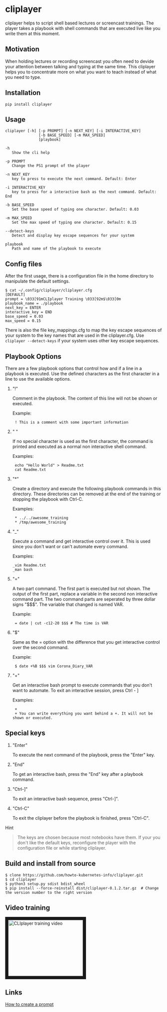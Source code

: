 # cliplayer
cliplayer helps to script shell based lectures or screencast trainings. The player takes a playbook with shell commands that are executed live like you write them at this moment. 

## Motivation
When holding lectures or recording screencast you often need to devide your attention between talking and typing at the same time. This cliplayer helps you to concentrate more on what you want to teach instead of what you need to type.

## Installation

`pip install cliplayer`

## Usage

    cliplayer [-h] [-p PROMPT] [-n NEXT_KEY] [-i INTERACTIVE_KEY] 
                   [-b BASE_SPEED] [-m MAX_SPEED]
                   [playbook]

    -h
       Show the cli help
    
    -p PROMPT
       Change the PS1 prompt of the player
    
    -n NEXT_KEY
       key to press to execute the next command. Default: Enter

    -i INTERACTIVE_KEY
       key to press for a interactive bash as the next command. Default: End

    -b BASE_SPEED
       Set the base speed of typing one character. Default: 0.03
    
    -m MAX_SPEED
       Set the max speed of typing one character. Default: 0.15

    --detect-keys
       Detect and display key escape sequences for your system

    playbook
       Path and name of the playbook to execute


## Config files

After the first usage, there is a configuration file in the home directory to manipulate the default settings.

    $ cat ~/.config/cliplayer/cliplayer.cfg
    [DEFAULT]
    prompt = \033[91mCLIplayer Training \033[92m$\033[0m
    playbook_name = ./playbook
    next_key = ENTER
    interactive_key = END
    base_speed = 0.03
    max_speed = 0.15

There is also the file key_mappings.cfg to map the key escape sequences of your system to the key names that are used in the cliplayer.cfg. 
Use ```cliplayer --detect-keys``` if your system uses other key escape sequences.

## Playbook Options

There are a few playbook options that control how and if a line in a playbook is executed. Use the defined characters as the first character in a line to use the available options.

1. "!"

    Comment in the playbook. The content of this line will not be shown or executed.

    Example:

        ! This is a comment with some important information


1. " "
    
    If no special character is used as the first character, the command is printed
    and executed as a normal non interactive shell command.

    Examples:

        echo "Hello World" > Readme.txt
        cat Readme.txt


1. "*"

    Create a directory and execute the following playbook commands in this directory. These directories can be removed at the end of the training or stopping the playbook with Ctrl-C.

    Examples:

        * ../../awesome_training
        * /tmp/awesome_training


1. "_"

    Execute a command and get interactive control over it.
    This is used since you don't want or can't automate every command. 

    Examples:

       _vim Readme.txt
       _man bash


1. "="
    
    A two part command. The first part is executed but not shown. The output of the first part, 
    replace a variable in the second non interactive command part. The two command parts are seperated by three
    dollar signs "$$$". The variable that changed is named VAR.

    Example:

        = date | cut -c12-20 $$$ # The time is VAR


1. "$"
    
    Same as the = option with the difference that you get interactive control over the second command.

    Example:

        $ date +%B $$$ vim Corona_Diary_VAR


1. "+"
    
    Get an interactive bash prompt to execute commands that you don't want to automate.
    To exit an interactive session, press Ctrl - ] 

    Examples:

        +
        + You can write everything you want behind a +. It will not be shown or executed.


## Special keys

1. "Enter"

    To execute the next command of the playbook, press the "Enter" key.

    
1. "End"

    To get an interactive bash, press the "End" key after a playbook command.


1. "Ctrl-]"

    To exit an interactive bash sequence, press "Ctrl-]".


1. "Ctrl-C"

    To exit the cliplayer before the playbook is finished, press "Ctrl-C". 


Hint
> The keys are chosen because most notebooks have them. If your you don't like the default keys, reconfigure the player with the configuration file or while starting cliplayer.

## Build and install from source
    $ clone https://github.com/howto-kubernetes-info/cliplayer.git
    $ cd cliplayer
    $ python3 setup.py sdist bdist_wheel
    $ pip install --force-reinstall dist/cliplayer-0.1.2.tar.gz  # Change the version number to the right version

## Video training
<a href="http://www.youtube.com/watch?feature=player_embedded&v=bXN00QfzLMs " target="_blank"><img src="http://img.youtube.com/vi/bXN00QfzLMs/0.jpg" alt="CLIplayer training video" width="240" height="180" border="10" /></a>

## Links

[How to create a prompt](https://wiki.archlinux.org/index.php/Bash/Prompt_customization)
